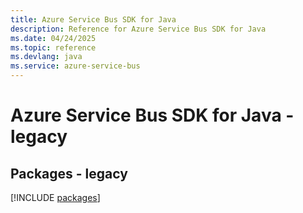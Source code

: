 ```yaml
---
title: Azure Service Bus SDK for Java
description: Reference for Azure Service Bus SDK for Java
ms.date: 04/24/2025
ms.topic: reference
ms.devlang: java
ms.service: azure-service-bus
---
```

# Azure Service Bus SDK for Java - legacy
## Packages - legacy
[!INCLUDE [packages](service-bus-index.md)]